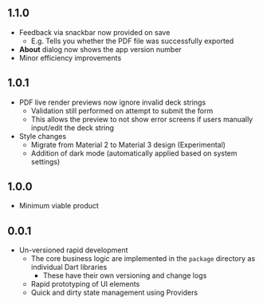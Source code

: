 ## 1.1.0
- Feedback via snackbar now provided on save
  - E.g. Tells you whether the PDF file was successfully exported
- **About** dialog now shows the app version number
- Minor efficiency improvements

## 1.0.1
- PDF live render previews now ignore invalid deck strings
  - Validation still performed on attempt to submit the form
  - This allows the preview to not show error screens if users manually input/edit the deck string
- Style changes
  - Migrate from Material 2 to Material 3 design (Experimental)
  - Addition of dark mode (automatically applied based on system settings)

## 1.0.0
- Minimum viable product

## 0.0.1
- Un-versioned rapid development
  - The core business logic are implemented in the `package` directory as individual Dart libraries
    - These have their own versioning and change logs
  - Rapid prototyping of UI elements
  - Quick and dirty state management using Providers